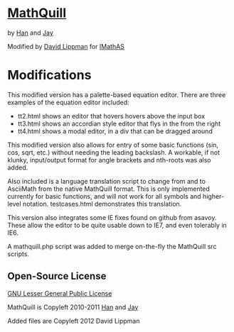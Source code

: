 # [MathQuill](http://mathquill.github.com)

by [Han](http://github.com/laughinghan) and [Jay](http://github.com/jayferd)

Modified by [David Lippman](http://dlippman.imathas.com) for [IMathAS](http://www.imathas.com)

# Modifications

This modified version has a palette-based equation editor.  There are three
examples of the equation editor included:

* tt2.html shows an editor that hovers hovers above the input box
* tt3.html shows an accordian style editor that flys in the from the right
* tt4.html shows a modal editor, in a div that can be dragged around

This modified version also allows for entry of some basic functions (sin, cos, sqrt, etc.)
without needing the leading backslash.  A workable, if not klunky, input/output format
for angle brackets and nth-roots was also added.

Also included is a language translation script to change from and to AsciiMath from the
native MathQuill format.  This is only implemented currently for basic functions, and 
will not work for all symbols and higher-level notation.  testcases.html demonstrates
this translation.

This version also integrates some IE fixes found on github from asavoy.  These allow
the editor to be quite usable down to IE7, and even tolerably in IE6.

A mathquill.php script was added to merge on-the-fly the MathQuill src scripts.

## Open-Source License

[GNU Lesser General Public License](http://www.gnu.org/licenses/lgpl.html)

MathQuill is Copyleft 2010-2011 [Han](http://github.com/laughinghan) and [Jay](http://github.com/jayferd)

Added files are Copyleft 2012 David Lippman
